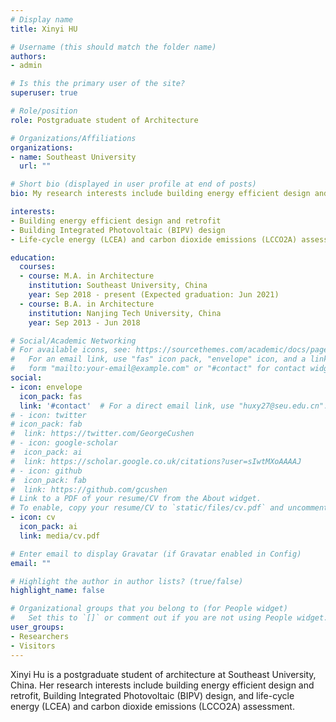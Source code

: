 ```yaml
---
# Display name
title: Xinyi HU

# Username (this should match the folder name)
authors:
- admin

# Is this the primary user of the site?
superuser: true

# Role/position
role: Postgraduate student of Architecture

# Organizations/Affiliations
organizations:
- name: Southeast University
  url: ""

# Short bio (displayed in user profile at end of posts)
bio: My research interests include building energy efficient design and retrofit, Building Integrated Photovoltaic (BIPV) design, and life-cycle energy (LCEA) and carbon dioxide emissions (LCCO2A) assessment.

interests:
- Building energy efficient design and retrofit
- Building Integrated Photovoltaic (BIPV) design
- Life-cycle energy (LCEA) and carbon dioxide emissions (LCCO2A) assessment

education:
  courses:
  - course: M.A. in Architecture
    institution: Southeast University, China
    year: Sep 2018 - present (Expected graduation: Jun 2021)
  - course: B.A. in Architecture
    institution: Nanjing Tech University, China
    year: Sep 2013 - Jun 2018

# Social/Academic Networking
# For available icons, see: https://sourcethemes.com/academic/docs/page-builder/#icons
#   For an email link, use "fas" icon pack, "envelope" icon, and a link in the
#   form "mailto:your-email@example.com" or "#contact" for contact widget.
social:
- icon: envelope
  icon_pack: fas
  link: '#contact'  # For a direct email link, use "huxy27@seu.edu.cn".
# - icon: twitter
# icon_pack: fab
#  link: https://twitter.com/GeorgeCushen
# - icon: google-scholar
#  icon_pack: ai
#  link: https://scholar.google.co.uk/citations?user=sIwtMXoAAAAJ
# - icon: github
#  icon_pack: fab
#  link: https://github.com/gcushen
# Link to a PDF of your resume/CV from the About widget.
# To enable, copy your resume/CV to `static/files/cv.pdf` and uncomment the lines below.
- icon: cv
  icon_pack: ai
  link: media/cv.pdf

# Enter email to display Gravatar (if Gravatar enabled in Config)
email: ""

# Highlight the author in author lists? (true/false)
highlight_name: false

# Organizational groups that you belong to (for People widget)
#   Set this to `[]` or comment out if you are not using People widget.
user_groups:
- Researchers
- Visitors
---
```


Xinyi Hu is a postgraduate student of architecture at Southeast University, China. Her research interests include building energy efficient design and retrofit, Building Integrated Photovoltaic (BIPV) design, and life-cycle energy (LCEA) and carbon dioxide emissions (LCCO2A) assessment.
